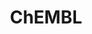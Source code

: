 ---
layout: default
bigquery: https://console.cloud.google.com/bigquery?p=patents-public-data&d=ebi_chembl&page=dataset
citation: '"The ChEMBL database in 2017." Anna Gaulton, Anne Hersey, Michał Nowotka,
  A Patrícia Bento, Jon Chambers, David Mendez, Prudence Mutowo, Francis Atkinson,
  Louisa J Bellis, Elena Cibrián-Uhalte, Mark Davies, Nathan Dedman, Anneli Karlsson,
  María Paula Magariños, John P Overington, George Papadatos, Ines Smit, Andrew R
  Leach Nucleic acids Research (2017) 45 (Database Issue), D945-D954'
contributors: European Bioinformatics Institute
cost: None
description: ChEMBL Data is a manually curated database of small molecules used in
  drug discovery, including information about existing patented drugs.
documentation: 'schema: https://www.ebi.ac.uk/chembl/db_schema


  '
last_edit: 04/09/2022, 09:44:24
location: https://console.cloud.google.com/marketplace/product/google_patents_public_datasets/chembl
maintained_by: EMBL-EBI, an outstation of European Molecular Biology Laboratory
related_publications: '

  ChEMBL: towards direct deposition of bioassay data.


  Mendez D, Gaulton A, Bento AP, Chambers J, De Veij M, Félix E, Magariños MP, Mosquera
  JF, Mutowo P, Nowotka M, Gordillo-Marañón M, Hunter F, Junco L, Mugumbate G, Rodriguez-Lopez
  M, Atkinson F, Bosc N, Radoux CJ, Segura-Cabrera A, Hersey A, Leach AR.


  — Nucleic Acids Res. 2019; 47(D1):D930-D940. doi: 10.1093/nar/gky1075

  '
schema_fields:
- smid
- curation_comment
- protein_class_synonym
- bei
- subgroup
- predbind_id
- drugind_id
- units
- stem_class
- num_lipinski_ro5_violations
- mec_id
- warning_type
- issue
- natural_product
- uo_units
- ddd_units
- chirality
- ddd_admr
- bao_id
- max_phase
- compound_name
- acd_logd
- level3_description
- usan_year
- warning_country
- set_name
- cx_most_bpka
- patent_id
- drug_substance_flag
- le
- normal_range_min
- topical
- who_name
- compd_id
- mol_atc_id
- mol_irac_id
- enzyme_name
- res_stem_id
- cx_most_apka
- standard_text_value
- assay_cell_type
- component_id
- canonical_smiles
- max_phase_for_ind
- name
- formulation_id
- level1
- psa
- frac_code
- country
- molecular_species
- component_synonym
- published_relation
- warnref_id
- parenteral
- last_active
- innovator_company
- mc_target_accession
- dosed_ingredient
- text_value
- activity_comment
- activity_id
- num_alerts
- strength
- updated_by
- species_group_flag
- activity_count
- prediction_method
- standard_inchi_key
- acd_most_apka
- version
- accession
- therapeutic_flag
- cell_name
- drug_product_flag
- nda_type
- inorganic_flag
- published_value
- tid_fixed
- pubmed_id
- alert_set_id
- value
- downgraded
- cell_description
- actsm_id
- path
- entity_type
- std_act_id
- year
- patent_use_code
- molecule_type
- type
- hba_lipinski
- confidence
- target_desc
- mol_frac_id
- src_short_name
- alert_id
- site_id
- domain_type
- confidence_score
- data_validity_comment
- l4
- source
- orig_description
- go_id
- annotation
- ro3_pass
- src_compound_id
- active_molregno
- ref_type
- mc_target_name
- parent_id
- met_id
- assay_strain
- hrac_code
- hba
- ridx
- ddd_id
- comp_class_id
- db_version
- variant_id
- compsyn_id
- ad_type
- related_tid
- l5
- ass_cls_map_id
- efo_id
- description
- warning_id
- mc_target_type
- met_comment
- relation
- mc_tax_id
- record_id
- assay_subcellular_fraction
- target_mapping
- pathway_id
- standard_upper_value
- aspect
- substrate_record_id
- l8
- oral
- helm_notation
- src_id
- selectivity_comment
- assay_tax_id
- cellosaurus_id
- major_class
- mutation
- src_assay_id
- lle
- relationship_type
- assay_id
- chebi_par_id
- l7
- standard_value
- authors
- component_type
- withdrawn_class
- molregno
- parent_go_id
- mecref_id
- start_position
- usan_stem_definition
- source_domain_id
- compound_key
- action_type
- short_name
- curated_by
- acd_most_bpka
- journal
- l1
- molfile
- relationship
- published_type
- alert_name
- definition
- research_stem
- priority
- mechanism_of_action
- alogp
- class_level
- publication_number
- comments
- abstract
- cl_lincs_id
- protein_class_desc
- irac_class_id
- upper_value
- atc_code
- caloha_id
- homologue
- creation_date
- standard_units
- applicant_full_name
- updated_on
- pref_name
- targcomp_id
- assay_source
- doi
- sei
- domain_id
- parent_type
- sequence_md5sum
- first_in_class
- uberon_id
- previous_company
- full_mwt
- sitecomp_id
- assay_category
- assay_param_id
- targrel_id
- level2_description
- biocomp_id
- doc_type
- isoform
- protein_class_id
- relationship_desc
- volume
- irac_code
- cell_source_tissue
- rtb
- standard_type
- polymer_flag
- hbd_lipinski
- tid
- num_ro5_violations
- domain_description
- usan_substem
- enzyme_tid
- indication_class
- cx_logp
- cell_id
- bao_format
- chembl_id
- withdrawn_flag
- cell_source_tax_id
- full_molformula
- mc_organism
- label
- organism
- mechanism_comment
- level2
- ddd_value
- site_name
- first_page
- acd_logp
- mesh_id
- ref_id
- ingredient
- smarts
- cell_ontology_id
- co_stem_id
- molecular_mechanism
- status
- structure_type
- aromatic_rings
- mw_monoisotopic
- stat
- level1_description
- assay_desc
- product_id
- active_ingredient
- level3
- first_approval
- withdrawn_reason
- warning_class
- patent_no
- mol_hrac_id
- oc_id
- comp_go_id
- parameter_value
- submission_date
- binding_site_comment
- syn_type
- qed_weighted
- assay_tissue
- tax_id
- frac_class_id
- tbl
- db_source
- level4_description
- bao_endpoint
- level4
- hbd
- ap_id
- normal_range_max
- delist_flag
- stem
- job_id
- availability_type
- usan_stem
- assay_class_id
- standard_flag
- parameter_type
- cpd_str_alert_id
- standard_inchi
- cell_source_organism
- drug_record_id
- site_residues
- warning_description
- dosage_form
- company
- assay_test_type
- mw_freebase
- l3
- level5
- trade_name
- patent_expire_date
- sequence
- last_page
- target_type
- protclasssyn_id
- title
- entity_id
- class_type
- usan_stem_id
- hrac_class_id
- indref_id
- potential_duplicate
- metref_id
- l6
- cidx
- src_description
- assay_type
- qudt_units
- end_position
- prodrug
- direct_interaction
- pchembl_value
- tissue_id
- bto_id
- result_flag
- doc_id
- idx
- approval_date
- domain_name
- clo_id
- as_id
- withdrawn_year
- aidx
- cx_logd
- toid
- synonyms
- warning_year
- black_box_warning
- ddd_comment
- l2
- met_conversion
- rgid
- log_id
- assay_organism
- pathway_key
- heavy_atoms
- route
- efo_term
- parent_molregno
- ref_url
- withdrawn_country
- metabolite_record_id
- disease_efficacy
- molsyn_id
- mesh_heading
- prod_pat_id
- standard_relation
- who_extra
- published_units
shortname: chembl
tags:
- biotechnology
- health
- chemical
- bioinformatics
- medical
terms_of_use: CC BY-SA 3.0
title: ChEMBL
uuid: e232a192-965c-4ec9-904c-155b6dfe56c5
---
